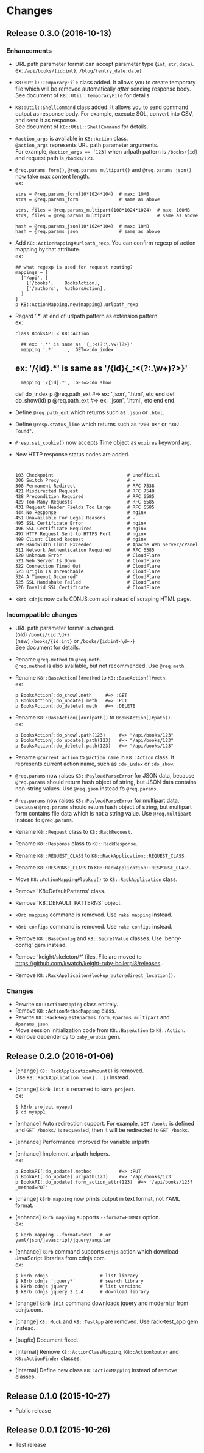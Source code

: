 Changes
=======

Release 0.3.0 (2016-10-13)
--------------------------

### Enhancements

* URL path parameter format can accept parameter type (`int`, `str`, `date`).  
  ex: `/api/books/{id:int}`, `/blog/{entry_date:date}`

* `K8::Util::TemporaryFile` class added. It allows you to create temporary
  file which will be removed automatically *after* sending response body.  
  See document of `K8::Util::TemporaryFile` for details.

* `K8::Util::ShellCommand` class added. It allows you to send command output
  as response body. For example, execute SQL, convert into CSV, and send it
  as response.  
  See document of `K8::Util::ShellCommand` for details.

* `@action_args` is available in `K8::Action` class.  
  `@action_args` represents URL path parameter arguments.  
  For example, `@action_args == [123]` when urlpath pattern is `/books/{id}`
  and request path is `/books/123`.

* `@req.params_form()`, `@req.params_multipart()` and `@req.params_json()`
  now take max content length.  
  ex:

      strs = @req.params_form(10*1024*104)  # max: 10MB
      strs = @req.params_form               # same as above

      strs, files = @req.params_multipart(100*1024*1024)  # max: 100MB
      strs, files = @req.params_multipart                 # same as above

      hash = @req.params_json(10*1024*104)  # max: 10MB
      hash = @req.params_json               # same as above

* Add `K8::ActionMapping#urlpath_rexp`.
  You can confirm regexp of action mapping by that attribute.  
  ex:

      ## what regexp is used for request routing?
      mappings = [
        ['/api', [
          ['/books',    BooksAction],
          ['/authors',  AuthorsAction],
        ]
      ]
      p K8::ActionMapping.new(mapping).urlpath_rexp

* Regard '.*' at end of urlpath pattern as extension pattern.  
  ex:

      class BooksAPI < K8::Action
        
        ## ex: '.*' is same as '{_:<(?:\.\w+)?>}'
        mapping '.*'     , :GET=>:do_index
        
	## ex: '/{id}.*' is same as '/{id}{_:<(?:\.\w+)?>}'
        mapping '/{id}.*', :GET=>:do_show
        
	def do_index
	  p @req.path_ext    #=> ex: '.json', '.html', etc
        end
	def do_show(id)
	  p @req.path_ext    #=> ex: '.json', '.html', etc
        end
      end

* Define `@req.path_ext` which returns such as `.json` or `.html`.

* Define `@resp.status_line` which returns such as `"200 OK"` or `"302 Found"`.

* `@resp.set_cookie()` now accepts Time object as `expires` keyword arg.

* New HTTP response status codes are added.  
  #

      103 Checkpoint                           # Unofficial
      306 Switch Proxy                         # -
      308 Permanent Redirect                   # RFC 7538
      421 Misdirected Request                  # RFC 7540
      428 Precondition Required                # RFC 6585
      429 Too Many Requests                    # RFC 6585
      431 Request Header Fields Too Large      # RFC 6585
      444 No Response                          # nginx
      451 Unavailable For Legal Reasons        # -
      495 SSL Certificate Error                # nginx
      496 SSL Certificate Required             # nginx
      497 HTTP Request Sent to HTTPS Port      # nginx
      499 Client Closed Request                # nginx
      509 Bandwidth Limit Exceeded             # Apache Web Server/cPanel
      511 Network Authentication Required      # RFC 6585
      520 Unknown Error                        # CloudFlare
      521 Web Server Is Down                   # CloudFlare
      522 Connection Timed Out                 # CloudFlare
      523 Origin Is Unreachable                # CloudFlare
      524 A Timeout Occurred"                  # CloudFlare
      525 SSL Handshake Failed                 # CloudFlare
      526 Invalid SSL Certificate              # CloudFlare

* `k8rb cdnjs` now calls CDNJS.com api instead of scraping HTML page.


### Incomppatible changes

* URL path parameter format is changed.  
  (old) `/books/{id:\d+}`  
  (new) `/books/{id:int}` or `/books/{id:int<\d+>}`  
  See document for details.

* Rename `@req.method` to `@req.meth`.  
  `@req.method` is also available, but not recommended. Use `@req.meth`.

* Rename `K8::BaseAction[]#method` to `K8::BaseAction[]#meth`.  
  ex:

      p BooksAction[:do_show].meth     #=> :GET
      p BooksAction[:do_update].meth   #=> :PUT
      p BooksAction[:do_delete].meth   #=> :DELETE

* Rename `K8::BaseAction[]#urlpath()` to `BooksAction[]#path()`.  
  ex:

      p BooksAction[:do_show].path(123)     #=> "/api/books/123"
      p BooksAction[:do_update].path(123)   #=> "/api/books/123"
      p BooksAction[:do_delete].path(123)   #=> "/api/books/123"

* Rename `@current_action` to `@action_name` in `K8::Action` class.
  It represents current action name, such as `:do_index` or `:do_show`.

* `@req.params` now raises `K8::PayloadParseError` for JSON data,
  because `@req.params` should return hash object of string, but
  JSON data contains non-string values.
  Use `@req.json` instead fo `@req.params`.

* `@req.params` now raises `K8::PayloadParseError` for multipart data,
  because `@req.params` should return hash object of string, but
  multipart form contains file data which is not a string value.
  Use `@req.multipart` instead fo `@req.params`.

* Rename `K8::Request` class to `K8::RackRequest`.

* Rename `K8::Response` class to `K8::RackResponse`.

* Rename `K8::REQUEST_CLASS` to `K8::RackApplication::REQUEST_CLASS`.
* Rename `K8::RESPONSE_CLASS` to `K8::RackApplication::RESPONSE_CLASS`.
* Move `K8::ActionMapping#lookup()` to `K8::RackApplication` class.
* Remove 'K8::DefaultPatterns' class.
* Remove 'K8::DEFAULT_PATTERNS' object.

* `k8rb mapping` command is removed. Use `rake mapping` instead.
* `k8rb configs` command is removed. Use `rake configs` instead.

* Remove `K8::BaseConfig` and `K8::SecretValue` classes.
  Use 'benry-config' gem instead.

* Remove 'keight/skeleton/*' files. File are moved to
  https://github.com/kwatch/keight-ruby-boilerpl8/releases .

* Remove `K8::RackApplicaiton#lookup_autoredirect_location()`.


### Changes

* Rewrite `K8::ActionMapping` class entirely.
* Remove `K8::ActionMethodMapping` class.
* Rewrite `K8::RackRequest#params_form`, `#params_multipart` and `#params_json`.
* Move session initialization code from `K8::BaseAction` to `K8::Action`.
* Remove dependency to `baby_erubis` gem.


Release 0.2.0 (2016-01-06)
--------------------------

* [change] `K8::RackApplication#mount()` is removed.  
  Use `K8::RackApplication.new([...])` instead.

* [change] `k8rb init` is renamed to `k8rb project`.  
  ex:

      $ k8rb project myapp1
      $ cd myapp1

* [enhance] Auto redirection support.
  For example, `GET /books` is defined and `GET /books/` is requested,
  then it will be redirected to `GET /books`.

* [enhance] Performance improved for variable urlpath.

* [enhance] Implement urlpath helpers.  
  ex:

      p BookAPI[:do_update].method          #=> :PUT
      p BookAPI[:do_update].urlpath(123)    #=> '/api/books/123'
      p BookAPI[:do_update].form_action_attr(123)  #=> '/api/books/123?_method=PUT'

* [change] `k8rb mapping` now prints output in text format, not YAML format.

* [enhance] `k8rb mapping` supports `--format=FORMAT` option.  
  ex:

      $ k8rb mapping --format=text   # or yaml/json/javascript/jquery/angular

* [enhance] `k8rb` command supports `cdnjs` action which download JavaScript
  libraries from cdnjs.com.  
  ex:

      $ k8rb cdnjs                   # list library
      $ k8rb cdnjs 'jquery*'         # search library
      $ k8rb cdnjs jquery            # list versions
      $ k8rb cdnjs jquery 2.1.4      # download library

* [change] `k8rb init` command downloads jquery and modernizr from cdnjs.com.

* [change] `K8::Mock` and `K8::TestApp` are removed.
  Use rack-test_app gem instead.

* [bugfix] Document fixed.

* [internal] Remove `K8::ActionClassMapping`, `K8::ActionRouter` and
  `K8::ActionFinder` classes.

* [internal] Define new class `K8::ActionMapping` instead of remove classes.


Release 0.1.0 (2015-10-27)
--------------------------

* Public release


Release 0.0.1 (2015-10-26)
--------------------------

* Test release
